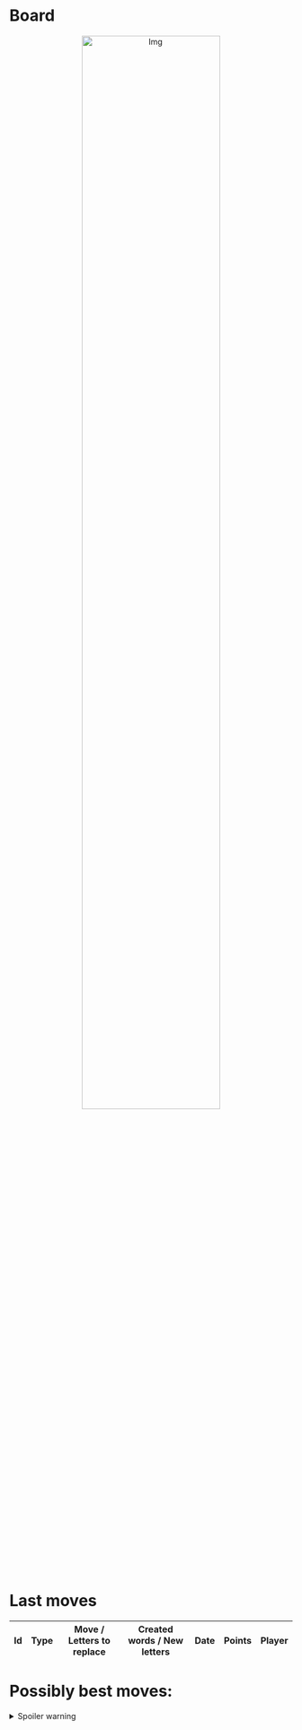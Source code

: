 
# Board

<p align="center">
<img src="https://raw.githubusercontent.com/radosz99/radosz99/main/board.png" width=70% alt="Img"/>
    </p>
    
# Last moves

| Id | Type | Move / Letters to replace | Created words / New letters | Date | Points | Player | 
| - | - | - | - | - | - | - |
# Possibly best moves:

<details>
  <summary>Spoiler warning</summary>
  
  | Id | Move | Issue link | Points |
  | - | - | - | - |  
|1| 7:H:kiwi | [scrabble&#124;move&#124;7:H:kiwi](https://github.com/radosz99/radosz99/issues/new?title=scrabble%7Cmove%7C7%3AH%3Akiwi&body=Just+push+%27Submit+new+issue%27+or+update+with+your+move.) | 22 
|2| 7:G:kiwi | [scrabble&#124;move&#124;7:G:kiwi](https://github.com/radosz99/radosz99/issues/new?title=scrabble%7Cmove%7C7%3AG%3Akiwi&body=Just+push+%27Submit+new+issue%27+or+update+with+your+move.) | 22 
|3| 7:F:kiwi | [scrabble&#124;move&#124;7:F:kiwi](https://github.com/radosz99/radosz99/issues/new?title=scrabble%7Cmove%7C7%3AF%3Akiwi&body=Just+push+%27Submit+new+issue%27+or+update+with+your+move.) | 22 
|4| 7:E:kiwi | [scrabble&#124;move&#124;7:E:kiwi](https://github.com/radosz99/radosz99/issues/new?title=scrabble%7Cmove%7C7%3AE%3Akiwi&body=Just+push+%27Submit+new+issue%27+or+update+with+your+move.) | 22 
|5| 7:H:wiki | [scrabble&#124;move&#124;7:H:wiki](https://github.com/radosz99/radosz99/issues/new?title=scrabble%7Cmove%7C7%3AH%3Awiki&body=Just+push+%27Submit+new+issue%27+or+update+with+your+move.) | 22 
|6| 7:G:wiki | [scrabble&#124;move&#124;7:G:wiki](https://github.com/radosz99/radosz99/issues/new?title=scrabble%7Cmove%7C7%3AG%3Awiki&body=Just+push+%27Submit+new+issue%27+or+update+with+your+move.) | 22 
|7| 7:F:wiki | [scrabble&#124;move&#124;7:F:wiki](https://github.com/radosz99/radosz99/issues/new?title=scrabble%7Cmove%7C7%3AF%3Awiki&body=Just+push+%27Submit+new+issue%27+or+update+with+your+move.) | 22 
|8| 7:E:wiki | [scrabble&#124;move&#124;7:E:wiki](https://github.com/radosz99/radosz99/issues/new?title=scrabble%7Cmove%7C7%3AE%3Awiki&body=Just+push+%27Submit+new+issue%27+or+update+with+your+move.) | 22 
|9| 7:H:kow | [scrabble&#124;move&#124;7:H:kow](https://github.com/radosz99/radosz99/issues/new?title=scrabble%7Cmove%7C7%3AH%3Akow&body=Just+push+%27Submit+new+issue%27+or+update+with+your+move.) | 20 
|10| 7:G:kow | [scrabble&#124;move&#124;7:G:kow](https://github.com/radosz99/radosz99/issues/new?title=scrabble%7Cmove%7C7%3AG%3Akow&body=Just+push+%27Submit+new+issue%27+or+update+with+your+move.) | 20 
</details>
    